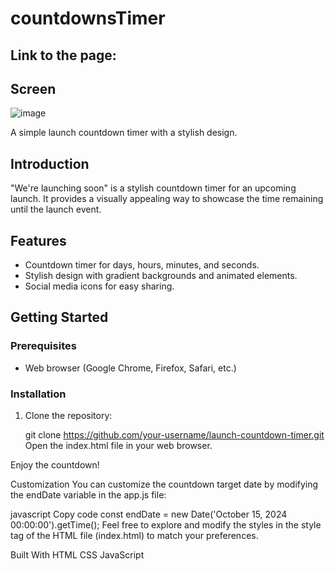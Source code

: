 # countdownsTimer

## Link to the page: 

## Screen

![image](https://github.com/SebastianK2000/countdownsTimer/assets/127401994/c0f4074c-c37b-42ff-ac26-e71f0f9ca6d0)



A simple launch countdown timer with a stylish design.

## Introduction

"We're launching soon" is a stylish countdown timer for an upcoming launch. It provides a visually appealing way to showcase the time remaining until the launch event.

## Features

- Countdown timer for days, hours, minutes, and seconds.
- Stylish design with gradient backgrounds and animated elements.
- Social media icons for easy sharing.

## Getting Started

### Prerequisites

- Web browser (Google Chrome, Firefox, Safari, etc.)

### Installation

1. Clone the repository:

   git clone https://github.com/your-username/launch-countdown-timer.git
Open the index.html file in your web browser.

Enjoy the countdown!

Customization
You can customize the countdown target date by modifying the endDate variable in the app.js file:

javascript
Copy code
const endDate = new Date('October 15, 2024 00:00:00').getTime();
Feel free to explore and modify the styles in the style tag of the HTML file (index.html) to match your preferences.

Built With
HTML
CSS
JavaScript

